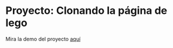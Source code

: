 # Proyecto: Clonando la página de lego

Mira la demo del proyecto [aquí](https://raulsr92.github.io/projects-repository-javaScript/Proyecto-1-LegoClone-code/html/principal.html)